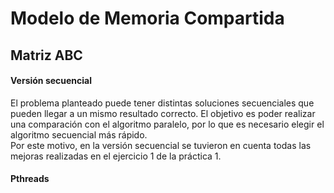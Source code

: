# Modelo de Memoria Compartida


## Matriz ABC

#### Versión secuencial     
El problema planteado puede tener distintas soluciones secuenciales que pueden 
llegar a un mismo resultado correcto. El objetivo es poder realizar una
comparación con el algoritmo paralelo, por lo que es necesario elegir el
algoritmo secuencial más rápido.  
Por este motivo, en la versión secuencial se tuvieron en cuenta todas las
mejoras realizadas en el ejercicio 1 de la práctica 1.  

#### Pthreads
